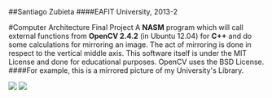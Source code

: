 ##Santiago Zubieta
####EAFIT University, 2013-2 

#Computer Architecture Final Project
A **NASM** program which will call external functions from **OpenCV 2.4.2** (in Ubuntu 12.04) for **C++** and do some calculations for mirroring an image. The act of mirroring is done in respect to the vertical middle axis. This software itself is under the MIT License and done for educational purposes. OpenCV uses the BSD License.
####For example, this is a mirrored picture of my University's Library.

![](https://raw2.github.com/Zubieta/Computer_Architecture/master/Final_Project/Original_Images/uni.jpg) ![](https://raw2.github.com/Zubieta/Computer_Architecture/master/Final_Project/Mirrored_Images/uni_inv.jpg)
